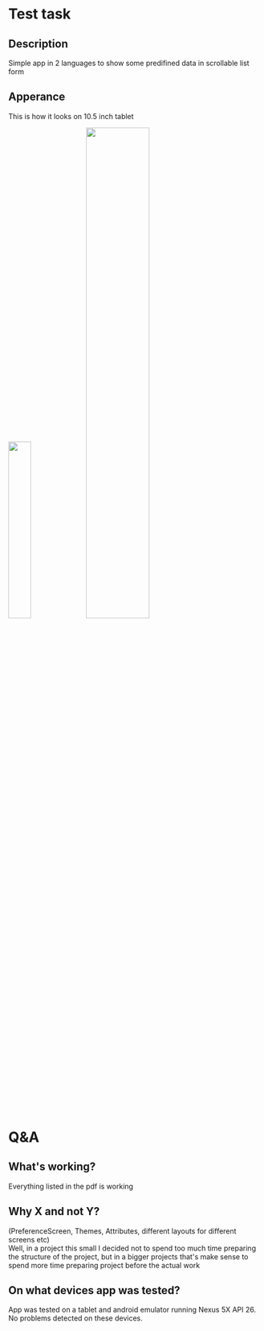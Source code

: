 # Test task
## Description
Simple app in 2 languages to show some predifined data in scrollable list form

## Apperance
This is how it looks on 10.5 inch tablet<br/>

<img src="https://user-images.githubusercontent.com/46053098/142075931-6b138416-d1b6-4d39-8758-d4ecd251ecc3.jpg" width=30% height=30%> <img src="https://user-images.githubusercontent.com/46053098/142075938-59168739-219b-41a0-a4ad-edf04de4e240.jpg" width=50% height=50%>

# Q&A
## What's working?
Everything listed in the pdf is working
## Why X and not Y?
(PreferenceScreen, Themes, Attributes, different layouts for different screens etc)<br/>
Well, in a project this small I decided not to spend too much time preparing the structure of the project, but in a bigger projects that's make sense to spend more time preparing project before the actual work
## On what devices app was tested?
App was tested on a tablet and android emulator running Nexus 5X API 26. <br/>
No problems detected on these devices.
